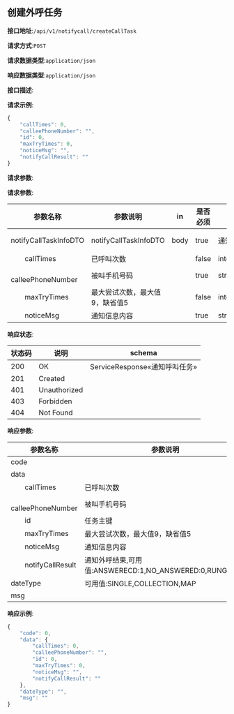 

## 创建外呼任务


**接口地址**:`/api/v1/notifycall/createCallTask`


**请求方式**:`POST`


**请求数据类型**:`application/json`


**响应数据类型**:`application/json`


**接口描述**:


**请求示例**:


```javascript
{
	"callTimes": 0,
	"calleePhoneNumber": "",
	"id": 0,
	"maxTryTimes": 0,
	"noticeMsg": "",
	"notifyCallResult": ""
}
```


**请求参数**:


**请求参数**:


| 参数名称 | 参数说明 | in    | 是否必须 | 数据类型 | schema |
| -------- | -------- | ----- | -------- | -------- | ------ |
|notifyCallTaskInfoDTO|notifyCallTaskInfoDTO|body|true|通知呼叫任务|通知呼叫任务|
|&emsp;&emsp;callTimes|已呼叫次数||false|integer(int32)||
|&emsp;&emsp;calleePhoneNumber|被叫手机号码||true|string||
|&emsp;&emsp;maxTryTimes|最大尝试次数，最大值9，缺省值5||false|integer(int32)||
|&emsp;&emsp;noticeMsg|通知信息内容||true|string||


**响应状态**:


| 状态码 | 说明 | schema |
| -------- | -------- | ----- | 
|200|OK|ServiceResponse«通知呼叫任务»|
|201|Created||
|401|Unauthorized||
|403|Forbidden||
|404|Not Found||


**响应参数**:


| 参数名称 | 参数说明 | 类型 | schema |
| -------- | -------- | ----- |----- | 
|code||integer(int32)|integer(int32)|
|data||通知呼叫任务|通知呼叫任务|
|&emsp;&emsp;callTimes|已呼叫次数|integer(int32)||
|&emsp;&emsp;calleePhoneNumber|被叫手机号码|string||
|&emsp;&emsp;id|任务主键|integer(int64)||
|&emsp;&emsp;maxTryTimes|最大尝试次数，最大值9，缺省值5|integer(int32)||
|&emsp;&emsp;noticeMsg|通知信息内容|string||
|&emsp;&emsp;notifyCallResult|通知外呼结果,可用值:ANSWERECD:1,NO_ANSWERED:0,RUNGING:2|string||
|dateType|可用值:SINGLE,COLLECTION,MAP|integer(int32)||
|msg||string||


**响应示例**:
```javascript
{
	"code": 0,
	"data": {
		"callTimes": 0,
		"calleePhoneNumber": "",
		"id": 0,
		"maxTryTimes": 0,
		"noticeMsg": "",
		"notifyCallResult": ""
	},
	"dateType": "",
	"msg": ""
}
```